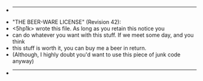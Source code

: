  * ----------------------------------------------------------------------------
 * "THE BEER-WARE LICENSE" (Revision 42):
 * <5hp1k> wrote this file.  As long as you retain this notice you
 * can do whatever you want with this stuff. If we meet some day, and you think
 * this stuff is worth it, you can buy me a beer in return.
 * (Although, I highly doubt you'd want to use this piece of junk code anyway)
 * ----------------------------------------------------------------------------
